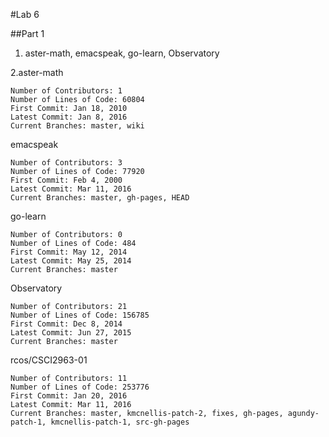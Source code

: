 #Lab 6

##Part 1
1. aster-math, emacspeak, go-learn, Observatory

2.aster-math

    Number of Contributors: 1
    Number of Lines of Code: 60804
    First Commit: Jan 18, 2010
    Latest Commit: Jan 8, 2016
    Current Branches: master, wiki

  emacspeak
  
    Number of Contributors: 3
    Number of Lines of Code: 77920
    First Commit: Feb 4, 2000
    Latest Commit: Mar 11, 2016
    Current Branches: master, gh-pages, HEAD

  go-learn
  
    Number of Contributors: 0
    Number of Lines of Code: 484
    First Commit: May 12, 2014
    Latest Commit: May 25, 2014
    Current Branches: master

  Observatory
  
    Number of Contributors: 21
    Number of Lines of Code: 156785
    First Commit: Dec 8, 2014
    Latest Commit: Jun 27, 2015
    Current Branches: master

  rcos/CSCI2963-01
  
    Number of Contributors: 11
    Number of Lines of Code: 253776
    First Commit: Jan 20, 2016
    Latest Commit: Mar 11, 2016
    Current Branches: master, kmcnellis-patch-2, fixes, gh-pages, agundy-patch-1, kmcnellis-patch-1, src-gh-pages

